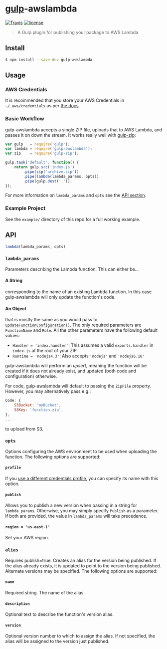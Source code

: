 # [gulp](https://github.com/gulpjs/gulp)-awslambda

[![Travis](https://img.shields.io/travis/willyg302/gulp-awslambda.svg?style=flat-square)](https://travis-ci.org/willyg302/gulp-awslambda)
[![license](http://img.shields.io/badge/license-MIT-red.svg?style=flat-square)](https://raw.githubusercontent.com/willyg302/gulp-awslambda/master/LICENSE)

> A Gulp plugin for publishing your package to AWS Lambda

## Install

```bash
$ npm install --save-dev gulp-awslambda
```

## Usage

### AWS Credentials

It is recommended that you store your AWS Credentials in `~/.aws/credentials` as per [the docs](http://docs.aws.amazon.com/AWSJavaScriptSDK/guide/node-configuring.html#Credentials_from_the_Shared_Credentials_File_____aws_credentials_).

### Basic Workflow

gulp-awslambda accepts a single ZIP file, uploads that to AWS Lambda, and passes it on down the stream. It works really well with [gulp-zip](https://github.com/sindresorhus/gulp-zip):

```js
var gulp   = require('gulp');
var lambda = require('gulp-awslambda');
var zip    = require('gulp-zip');

gulp.task('default', function() {
	return gulp.src('index.js')
		.pipe(zip('archive.zip'))
		.pipe(lambda(lambda_params, opts))
		.pipe(gulp.dest('.'));
});
```

For more information on `lambda_params` and `opts` see the [API section](#api).

### Example Project

See the `example/` directory of this repo for a full working example.

## API

```js
lambda(lambda_params, opts)
```

### `lambda_params`

Parameters describing the Lambda function. This can either be...

#### A String

corresponding to the name of an existing Lambda function. In this case gulp-awslambda will only update the function's code.

#### An Object

that is mostly the same as you would pass to [`updateFunctionConfiguration()`](http://docs.aws.amazon.com/AWSJavaScriptSDK/latest/AWS/Lambda.html#updateFunctionConfiguration-property). The only required parameters are `FunctionName` and `Role`. All the other parameters have the following default values:

- `Handler = 'index.handler'`: This assumes a valid `exports.handler` in `index.js` at the root of your ZIP
- `Runtime = 'nodejs4.3'`: Also accepts `'nodejs'` and `'nodejs6.10'`

gulp-awslambda will perform an *upsert*, meaning the function will be created if it does not already exist, and updated (both code and configuration) otherwise.

For code, gulp-awslambda will default to passing the `ZipFile` property. However, you may alternatively pass e.g.:

```js
Code: {
	S3Bucket: 'myBucket',
	S3Key: 'function.zip',
},
...
```

to upload from S3.

### `opts`

Options configuring the AWS environment to be used when uploading the function. The following options are supported:

#### `profile`

If you [use a different credentials profile](http://docs.aws.amazon.com/AWSJavaScriptSDK/guide/node-configuring.html#Using_Profiles_with_the_SDK), you can specify its name with this option.

#### `publish`

Allows you to publish a new version when passing in a string for `lambda_params`. Otherwise, you may simply specify `Publish` as a parameter. If both are provided, the value in `lambda_params` will take precedence.

#### `region = 'us-east-1'`

Set your AWS region.

### `alias`

Requires publish=true.  Creates an alias for the version being published.  If the alias already exists, it is updated to point to the version being published. Alternate versions may be specified.  The following options are supported:

#### `name` 

Required string. The name of the alias.

#### `description`

Optional text to describe the function's version alias.

#### `version`

Optional version number to which to assign the alias.  If not specified, the alias will be assigned to the version just published.
